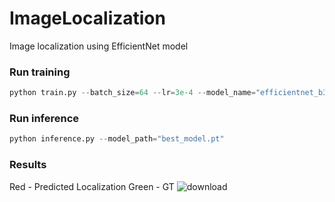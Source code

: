 # ImageLocalization

Image localization using EfficientNet model

### Run training 
```python
python train.py --batch_size=64 --lr=3e-4 --model_name="efficientnet_b3a"
```

### Run inference
```python
python inference.py --model_path="best_model.pt"
```
### Results
Red - Predicted Localization
Green - GT
![download](https://user-images.githubusercontent.com/50166164/208833218-ce916470-b9c7-457b-9549-ad5118330432.png)
